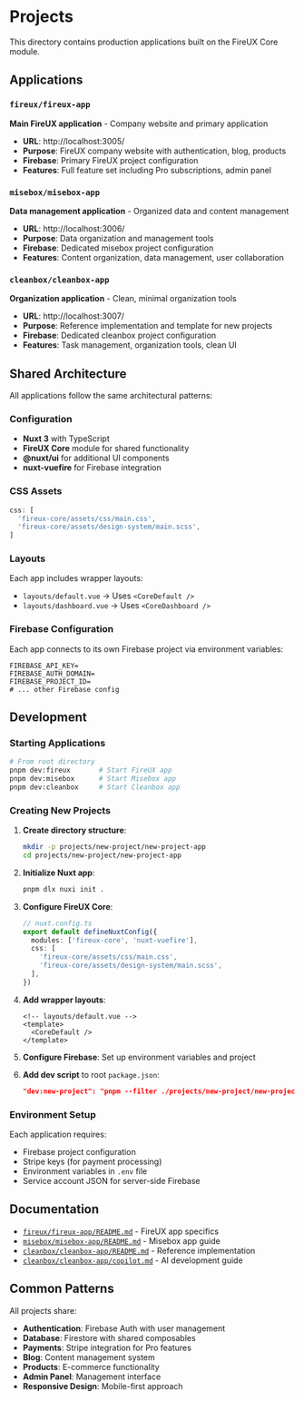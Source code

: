# Projects

This directory contains production applications built on the FireUX Core module.

## Applications

### `fireux/fireux-app`
**Main FireUX application** - Company website and primary application
- **URL**: http://localhost:3005/
- **Purpose**: FireUX company website with authentication, blog, products
- **Firebase**: Primary FireUX project configuration
- **Features**: Full feature set including Pro subscriptions, admin panel

### `misebox/misebox-app` 
**Data management application** - Organized data and content management
- **URL**: http://localhost:3006/
- **Purpose**: Data organization and management tools
- **Firebase**: Dedicated misebox project configuration
- **Features**: Content organization, data management, user collaboration

### `cleanbox/cleanbox-app`
**Organization application** - Clean, minimal organization tools
- **URL**: http://localhost:3007/
- **Purpose**: Reference implementation and template for new projects
- **Firebase**: Dedicated cleanbox project configuration  
- **Features**: Task management, organization tools, clean UI

## Shared Architecture

All applications follow the same architectural patterns:

### Configuration
- **Nuxt 3** with TypeScript
- **FireUX Core** module for shared functionality
- **@nuxt/ui** for additional UI components
- **nuxt-vuefire** for Firebase integration

### CSS Assets
```typescript
css: [
  'fireux-core/assets/css/main.css',
  'fireux-core/assets/design-system/main.scss',
]
```

### Layouts
Each app includes wrapper layouts:
- `layouts/default.vue` → Uses `<CoreDefault />`
- `layouts/dashboard.vue` → Uses `<CoreDashboard />`

### Firebase Configuration
Each app connects to its own Firebase project via environment variables:
```env
FIREBASE_API_KEY=
FIREBASE_AUTH_DOMAIN=
FIREBASE_PROJECT_ID=
# ... other Firebase config
```

## Development

### Starting Applications
```bash
# From root directory
pnpm dev:fireux       # Start FireUX app
pnpm dev:misebox      # Start Misebox app  
pnpm dev:cleanbox     # Start Cleanbox app
```

### Creating New Projects

1. **Create directory structure**:
   ```bash
   mkdir -p projects/new-project/new-project-app
   cd projects/new-project/new-project-app
   ```

2. **Initialize Nuxt app**:
   ```bash
   pnpm dlx nuxi init .
   ```

3. **Configure FireUX Core**:
   ```typescript
   // nuxt.config.ts
   export default defineNuxtConfig({
     modules: ['fireux-core', 'nuxt-vuefire'],
     css: [
       'fireux-core/assets/css/main.css',
       'fireux-core/assets/design-system/main.scss',
     ],
   })
   ```

4. **Add wrapper layouts**:
   ```vue
   <!-- layouts/default.vue -->
   <template>
     <CoreDefault />
   </template>
   ```

5. **Configure Firebase**: Set up environment variables and project

6. **Add dev script** to root `package.json`:
   ```json
   "dev:new-project": "pnpm --filter ./projects/new-project/new-project-app dev"
   ```

### Environment Setup

Each application requires:
- Firebase project configuration
- Stripe keys (for payment processing)
- Environment variables in `.env` file
- Service account JSON for server-side Firebase

## Documentation

- [`fireux/fireux-app/README.md`](fireux/fireux-app/README.md) - FireUX app specifics
- [`misebox/misebox-app/README.md`](misebox/misebox-app/README.md) - Misebox app guide
- [`cleanbox/cleanbox-app/README.md`](cleanbox/cleanbox-app/README.md) - Reference implementation
- [`cleanbox/cleanbox-app/copilot.md`](cleanbox/cleanbox-app/copilot.md) - AI development guide

## Common Patterns

All projects share:
- **Authentication**: Firebase Auth with user management
- **Database**: Firestore with shared composables
- **Payments**: Stripe integration for Pro features
- **Blog**: Content management system
- **Products**: E-commerce functionality
- **Admin Panel**: Management interface
- **Responsive Design**: Mobile-first approach
